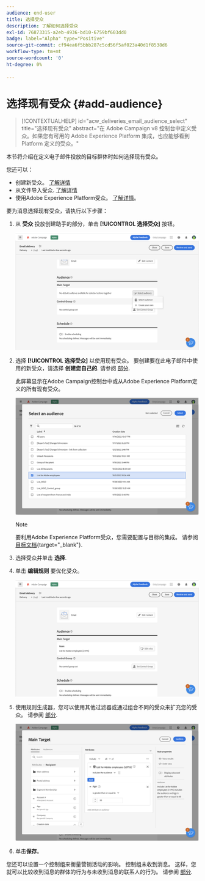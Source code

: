 ```yaml
---
audience: end-user
title: 选择受众
description: 了解如何选择受众
exl-id: 76873315-a2eb-4936-bd10-6759bf603dd0
badge: label="Alpha" type="Positive"
source-git-commit: cf94ea6f5bbb287c5cd56f5af023a40d1f8538d6
workflow-type: tm+mt
source-wordcount: '0'
ht-degree: 0%

---
```



# 选择现有受众 {#add-audience}

>[!CONTEXTUALHELP]
>id="acw_deliveries_email_audience_select"
>title="选择现有受众"
>abstract="在 Adobe Campaign v8 控制台中定义受众。如果您有可用的 Adobe Experience Platform 集成，也应能够看到 Platform 定义的受众。"

本节将介绍在定义电子邮件投放的目标群体时如何选择现有受众。

您还可以：

* 创建新受众。 [了解详情](segment-builder.md)
* 从文件导入受众. [了解详情](import-audience.md)
* 使用Adobe Experience Platform受众。 [了解详情](aep-audience.md)。


要为消息选择现有受众，请执行以下步骤：

1. 从 **受众** 投放创建助手的部分，单击 **[!UICONTROL 选择受众]** 按钮。

   ![](assets/create-audience.png)

1. 选择 **[!UICONTROL 选择受众]** 以使用现有受众。 要创建要在此电子邮件中使用的新受众，请选择 **创建您自己的**. 请参阅 [部分](segment-builder.md).

   此屏幕显示在Adobe Campaign控制台中或从Adobe Experience Platform定义的所有现有受众。

   ![](assets/create-audience2.png)

   >[!NOTE]
   >
   >要利用Adobe Experience Platform受众，您需要配置与目标的集成。 请参阅 [目标文档](https://experienceleague.adobe.com/docs/experience-platform/destinations/home.html?lang=zh-Hans){target="_blank"}.

1. 选择受众并单击 **选择**.

1. 单击 **编辑规则** 要优化受众。

   ![](assets/create-audience3.png)

1. 使用规则生成器，您可以使用其他过滤器或通过组合不同的受众来扩充您的受众。 请参阅 [部分](segment-builder.md).

   ![](assets/create-audience4.png)

1. 单击&#x200B;**保存**。

您还可以设置一个控制组来衡量营销活动的影响。 控制组未收到消息。 这样，您就可以比较收到消息的群体的行为与未收到消息的联系人的行为。 请参阅 [部分](control-group.md).
